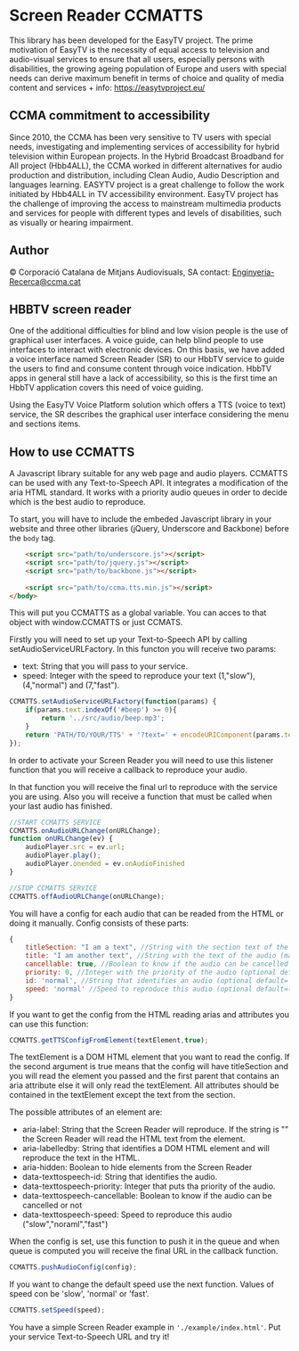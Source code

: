 # Screen Reader CCMATTS

This library has been developed for the EasyTV project.
The prime motivation of EasyTV is the necessity of equal access to television and audio-visual services to ensure that all users, especially persons with disabilities, the growing ageing population of Europe and users with special needs can derive maximum benefit in terms of choice and quality of media content and services + info:  https://easytvproject.eu/ 

## CCMA commitment to accessibility

Since 2010, the CCMA has been very sensitive to TV users with special needs, investigating and implementing services of accessibility for hybrid television within European projects. In the Hybrid Broadcast Broadband for All project (Hbb4ALL), the CCMA worked in different alternatives for audio production and distribution, including Clean Audio, Audio Description and languages learning. EASYTV project is a great challenge to follow the work initiated by Hbb4ALL in TV accessibility environment. EasyTV project has the challenge of improving the access to mainstream multimedia products and services for people with different types and levels of disabilities, such as visually or hearing impairment.

## Author
© Corporació Catalana de Mitjans Audiovisuals, SA
contact: Enginyeria-Recerca@ccma.cat

## HBBTV screen reader

One of the additional difficulties for blind and low vision people is the use of graphical user interfaces. A voice guide, can help blind people to use interfaces to interact with electronic devices. On this basis, we have added a voice interface named Screen Reader (SR) to our HbbTV service to guide the users to find and consume content through voice indication. HbbTV apps in general still have a lack of accessibility, so this is the first time an HbbTV application covers this need of voice guiding.

Using the EasyTV Voice Platform solution which offers a TTS (voice to text) service, the SR describes the graphical user interface considering the menu and sections items.


## How to use CCMATTS

A Javascript library suitable for any web page and audio players. CCMATTS can be used with any Text-to-Speech API. It integrates a modification of the aria HTML standard. It works with a priority audio queues in order to decide which is the best audio to reproduce. 

To start, you will have to include the embeded Javascript library in your website and three other libraries (jQuery, Underscore and Backbone) before the ```body``` tag.

```HTML
    <script src="path/to/underscore.js"></script>
    <script src="path/to/jquery.js"></script>
    <script src="path/to/backbone.js"></script>
    
    <script src="path/to/ccma.tts.min.js"></script>
</body>
```

This will put you CCMATTS as a global variable. You can acces to that object with window.CCMATTS or just CCMATS.

Firstly you will need to set up your Text-to-Speech API by calling setAudioServiceURLFactory. In this functon you will receive two params:
* text: String that you will pass to your service.
* speed: Integer with the speed to reproduce your text (1,"slow"), (4,"normal") and (7,"fast").
````javascript
CCMATTS.setAudioServiceURLFactory(function(params) {
    if(params.text.indexOf('#beep') >= 0){
        return '../src/audio/beep.mp3';
    }
    return 'PATH/TO/YOUR/TTS' + '?text=' + encodeURIComponent(params.text) + '&lang=en&vol=100&rate=' + encodeURIComponent(params.speed);
});
````
In order to activate your Screen Reader you will need to use this listener function that you will receive a callback to reproduce your audio.

In that function you will receive the final url to reproduce with the service you are using. Also you will receive a function that must be called when your last audio has finished.

````javascript
//START CCMATTS SERVICE
CCMATTS.onAudioURLChange(onURLChange);
function onURLChange(ev) {
    audioPlayer.src = ev.url;
    audioPlayer.play();
    audioPlayer.onended = ev.onAudioFinished
}

//STOP CCMATTS SERVICE
CCMATTS.offAudioURLChange(onURLChange);
````
You will have a config for each audio that can be readed from the HTML or doing it manually. Config consists of these parts:
````javascript
{
    titleSection: "I am a text", //String with the section text of the audio (optional default="")
    title: "I am another text", //String with the text of the audio (mandatory)
    cancellable: true, //Boolean to know if the audio can be cancelled (optional default=true)
    priority: 0, //Integer with the priority of the audio (optional default=0)
    id: 'normal', //String that identifies an audio (optional default='normal')
    speed: 'normal' //Speed to reproduce this audio (optional default=('normal' or the value set in setSpeed function))
}
````
If you want to get the config from the HTML reading arias and attributes you can use this function:
````javascript
CCMATTS.getTTSConfigFromElement(textElement,true);
````
The textElement is a DOM HTML element that you want to read the config. If the second argument is true means that the config will have titleSection and you will read the element you passed and the first parent that contains an aria attribute else it will only read the textElement. All attributes should be contained in the textElement except the text from the section.

The possible attributes of an element are:
* aria-label: String that the Screen Reader will reproduce. If the string is "" the Screen Reader will read the HTML text from the element.
* aria-labelledby: String that identifies a DOM HTML element and will reproduce the text in the HTML.
* aria-hidden: Boolean to hide elements from the Screen Reader
* data-texttospeech-id: String that identifies the audio.
* data-texttospeech-priority: Integer that puts tha priority of the audio.
* data-texttospeech-cancellable: Boolean to know if the audio can be cancelled or not
* data-texttospeech-speed: Speed to reproduce this audio ("slow","noraml","fast")

When the config is set, use this function to push it in the queue and when queue is computed you will receive the final URL in the callback function.
````javascript
CCMATTS.pushAudioConfig(config);
````
If you want to change the default speed use the next function. Values of speed con be 'slow', 'normal' or 'fast'.
````javascript
CCMATTS.setSpeed(speed);
````
You have a simple Screen Reader example in ````'./example/index.html'````. Put your service Text-to-Speech URL and try it! 


